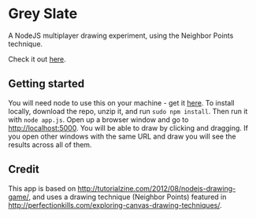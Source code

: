 # Grey Slate

A NodeJS multiplayer drawing experiment, using the Neighbor Points technique.

Check it out [here](https://enigmatic-garden-98307.herokuapp.com/).

## Getting started

You will need node to use this on your machine - get it [here](https://nodejs.org/en/download/). To install locally, download the repo, unzip it, and run `sudo npm install`. Then run it with `node app.js`. Open up a browser window and go to [http://localhost:5000](http://localhost:5000). You will be able to draw by clicking and dragging. If you open other windows with the same URL and draw you will see the results across all of them.

## Credit

This app is based on http://tutorialzine.com/2012/08/nodejs-drawing-game/, and uses a drawing technique (Neighbor Points) featured in http://perfectionkills.com/exploring-canvas-drawing-techniques/.
